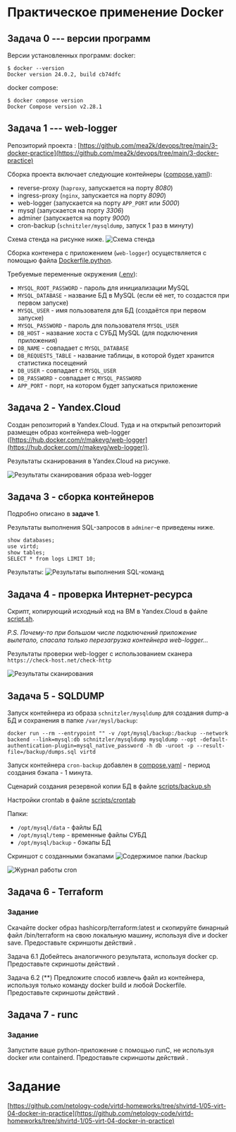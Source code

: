 # Практическое применение Docker

## Задача 0 --- версии программ
Версии установленных программ:
docker:
```
$ docker --version
Docker version 24.0.2, build cb74dfc
```

docker compose:
```
$ docker compose version
Docker Compose version v2.28.1
```

## Задача 1 --- web-logger

Репозиторий проекта : [https://github.com/mea2k/devops/tree/main/3-docker-practice](https://github.com/mea2k/devops/tree/main/3-docker-practice)

Сборка проекта включает следующие контейнеры ([compose.yaml](compose.yaml)):
- reverse-proxy (`haproxy`, запускается на порту _8080_)
- ingress-proxy (`nginx`, запускается на порту _8090_)
- web-logger (запускается на порту `APP_PORT` или _5000_)
- mysql (запускается на порту _3306_)
- adminer (запускается на порту _9000_)
- cron-backup (`schnitzler/mysqldump`, запуск 1 раз в минуту)

Схема стенда на рисунке ниже.
![Схема стенда](images/%D1%81%D1%85%D0%B5%D0%BC%D0%B0_%D1%81%D1%82%D0%B5%D0%BD%D0%B4%D0%B0.png)


Сборка контенера с приложением (`web-logger`) осуществляется с помощью файла [Dockerfile.python](Dockerfile.python).

Требуемые переменные окружения ([.env](.env)):
- `MYSQL_ROOT_PASSWORD` - пароль для инициализации MySQL
- `MYSQL_DATABASE` - название БД в MySQL (если её нет, то создастся при первом запуске)
- `MYSQL_USER` - имя пользователя для БД (создаётся при первом запуске)
- `MYSQL_PASSWORD` - пароль для пользователя `MYSQL_USER`
- `DB_HOST` - название хоста с СУБД MySQL (для подключения приложения)
- `DB_NAME` - совпадает с `MYSQL_DATABASE`
- `DB_REQUESTS_TABLE` - название таблицы, в которой будет хранится статистика посещений
- `DB_USER` - совпадает с `MYSQL_USER`
- `DB_PASSWORD` - совпадает с `MYSQL_PASSWORD`
- `APP_PORT` - порт, на котором будет запускаться приложение


## Задача 2  - Yandex.Cloud

Создан репозиторий в Yandex.Cloud. Туда и на открытый репозиторий размещен образ контейнера web-logger ([https://hub.docker.com/r/makevg/web-logger](https://hub.docker.com/r/makevg/web-logger)).

Результаты сканирования в Yandex.Cloud на рисунке.

![Результаты сканирования образа web-logger](images/web-logger_scan.png)


## Задача 3  - сборка контейнеров


Подробно описано в **задаче 1**.

Результаты выполнения SQL-запросов в `adminer`-е приведены ниже.

```
show databases; 
use virtd; 
show tables; 
SELECT * from logs LIMIT 10;
```

Результаты:
![Результаты выполнения SQL-команд](images/sql-check.png)


## Задача 4  - проверка Интернет-ресурса

Скрипт, копирующий исходный код на ВМ в Yandex.Cloud в файле [script.sh](scripts/script.sh).

_P.S. Почему-то при большом числе подключений приложение вылетало, спасала только перезагрузка контейнера web-logger..._

Результаты проверки web-logger с использованием сканера `https://check-host.net/check-http`

![Результаты сканирования](images/scan.png)


## Задача 5  - SQLDUMP

Запуск контейнера из образа `schnitzler/mysqldump` для создания dump-а БД и сохранения в папке `/var/mysl/backup`:
```
docker run --rm --entrypoint "" -v /opt/mysql/backup:/backup --network backend --link=mysql:db schnitzler/mysqldump mysqldump --opt -default-authentication-plugin=mysql_native_password -h db -uroot -p --result-file=/backup/dumps.sql virtd
```

Запуск контейнера `cron-backup` добавлен в [compose.yaml](compose.yaml#L59) - период создания бэкапа - 1 минута.

Сценарий создания резервной копии БД в файле [scripts/backup.sh](scripts/backup.sh)

Настройки crontab в файле [scripts/crontab](scripts/crontab)

Папки:
- `/opt/mysql/data` - файлы БД
- `/opt/mysql/temp` - временные файлы СУБД 
- `/opt/mysql/backup` - бэкапы БД

Скриншот с созданными бэкапами
![Содержимое папки /backup](images/backup-files.png)

![Журнал работы cron](images/backup-logs.png)


## Задача 6  - Terraform

### Задание
Скачайте docker образ hashicorp/terraform:latest и скопируйте бинарный файл /bin/terraform на свою локальную машину, используя dive и docker save. Предоставьте скриншоты действий .

Задача 6.1
Добейтесь аналогичного результата, используя docker cp.
Предоставьте скриншоты действий .

Задача 6.2 (**)
Предложите способ извлечь файл из контейнера, используя только команду docker build и любой Dockerfile.
Предоставьте скриншоты действий .


## Задача 7  - runc

### Задание
Запустите ваше python-приложение с помощью runC, не используя docker или containerd.
Предоставьте скриншоты действий .









# Задание
[https://github.com/netology-code/virtd-homeworks/tree/shvirtd-1/05-virt-04-docker-in-practice](https://github.com/netology-code/virtd-homeworks/tree/shvirtd-1/05-virt-04-docker-in-practice)
